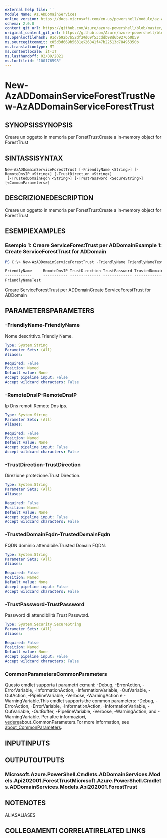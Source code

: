 ```yaml
---
external help file: ''
Module Name: Az.ADDomainServices
online version: https://docs.microsoft.com/en-us/powershell/module/az.ADDomainServices/new-AzADDomainServiceForestTrust
schema: 2.0.0
content_git_url: https://github.com/Azure/azure-powershell/blob/master/src/ADDomainServices/help/New-AzADDomainServiceForestTrust.md
original_content_git_url: https://github.com/Azure/azure-powershell/blob/master/src/ADDomainServices/help/New-AzADDomainServiceForestTrust.md
ms.openlocfilehash: 91d7b92b7b52df20d69f53cddb98d6b9276b0b59
ms.sourcegitcommit: c05d3d669b5631e526841f47b22513d78495350b
ms.translationtype: MT
ms.contentlocale: it-IT
ms.lasthandoff: 02/09/2021
ms.locfileid: "100176598"
---
```

# <span data-ttu-id="051c2-101">New-AzADDomainServiceForestTrust</span><span class="sxs-lookup"><span data-stu-id="051c2-101">New-AzADDomainServiceForestTrust</span></span>

## <span data-ttu-id="051c2-102">SYNOPSIS</span><span class="sxs-lookup"><span data-stu-id="051c2-102">SYNOPSIS</span></span>
<span data-ttu-id="051c2-103">Creare un oggetto in memoria per ForestTrust</span><span class="sxs-lookup"><span data-stu-id="051c2-103">Create a in-memory object for ForestTrust</span></span>

## <span data-ttu-id="051c2-104">SINTASSI</span><span class="sxs-lookup"><span data-stu-id="051c2-104">SYNTAX</span></span>

```
New-AzADDomainServiceForestTrust [-FriendlyName <String>] [-RemoteDnsIP <String>] [-TrustDirection <String>]
 [-TrustedDomainFqdn <String>] [-TrustPassword <SecureString>] [<CommonParameters>]
```

## <span data-ttu-id="051c2-105">DESCRIZIONE</span><span class="sxs-lookup"><span data-stu-id="051c2-105">DESCRIPTION</span></span>
<span data-ttu-id="051c2-106">Creare un oggetto in memoria per ForestTrust</span><span class="sxs-lookup"><span data-stu-id="051c2-106">Create a in-memory object for ForestTrust</span></span>

## <span data-ttu-id="051c2-107">ESEMPI</span><span class="sxs-lookup"><span data-stu-id="051c2-107">EXAMPLES</span></span>

### <span data-ttu-id="051c2-108">Esempio 1: Creare ServiceForestTrust per ADDomain</span><span class="sxs-lookup"><span data-stu-id="051c2-108">Example 1: Create ServiceForestTrust for ADDomain</span></span>
```powershell
PS C:\> New-AzADDomainServiceForestTrust -FriendlyName FriendlyNameTest

FriendlyName     RemoteDnsIP TrustDirection TrustPassword TrustedDomainFqdn
------------     ----------- -------------- ------------- -----------------
FriendlyNameTest
```

<span data-ttu-id="051c2-109">Creare ServiceForestTrust per ADDomain</span><span class="sxs-lookup"><span data-stu-id="051c2-109">Create ServiceForestTrust for ADDomain</span></span>

## <span data-ttu-id="051c2-110">PARAMETERS</span><span class="sxs-lookup"><span data-stu-id="051c2-110">PARAMETERS</span></span>

### <span data-ttu-id="051c2-111">-FriendlyName</span><span class="sxs-lookup"><span data-stu-id="051c2-111">-FriendlyName</span></span>
<span data-ttu-id="051c2-112">Nome descrittivo.</span><span class="sxs-lookup"><span data-stu-id="051c2-112">Friendly Name.</span></span>

```yaml
Type: System.String
Parameter Sets: (All)
Aliases:

Required: False
Position: Named
Default value: None
Accept pipeline input: False
Accept wildcard characters: False
```

### <span data-ttu-id="051c2-113">-RemoteDnsIP</span><span class="sxs-lookup"><span data-stu-id="051c2-113">-RemoteDnsIP</span></span>
<span data-ttu-id="051c2-114">Ip Dns remoti.</span><span class="sxs-lookup"><span data-stu-id="051c2-114">Remote Dns ips.</span></span>

```yaml
Type: System.String
Parameter Sets: (All)
Aliases:

Required: False
Position: Named
Default value: None
Accept pipeline input: False
Accept wildcard characters: False
```

### <span data-ttu-id="051c2-115">-TrustDirection</span><span class="sxs-lookup"><span data-stu-id="051c2-115">-TrustDirection</span></span>
<span data-ttu-id="051c2-116">Direzione protezione.</span><span class="sxs-lookup"><span data-stu-id="051c2-116">Trust Direction.</span></span>

```yaml
Type: System.String
Parameter Sets: (All)
Aliases:

Required: False
Position: Named
Default value: None
Accept pipeline input: False
Accept wildcard characters: False
```

### <span data-ttu-id="051c2-117">-TrustedDomainFqdn</span><span class="sxs-lookup"><span data-stu-id="051c2-117">-TrustedDomainFqdn</span></span>
<span data-ttu-id="051c2-118">FQDN dominio attendibile.</span><span class="sxs-lookup"><span data-stu-id="051c2-118">Trusted Domain FQDN.</span></span>

```yaml
Type: System.String
Parameter Sets: (All)
Aliases:

Required: False
Position: Named
Default value: None
Accept pipeline input: False
Accept wildcard characters: False
```

### <span data-ttu-id="051c2-119">-TrustPassword</span><span class="sxs-lookup"><span data-stu-id="051c2-119">-TrustPassword</span></span>
<span data-ttu-id="051c2-120">Password di attendibilità.</span><span class="sxs-lookup"><span data-stu-id="051c2-120">Trust Password.</span></span>

```yaml
Type: System.Security.SecureString
Parameter Sets: (All)
Aliases:

Required: False
Position: Named
Default value: None
Accept pipeline input: False
Accept wildcard characters: False
```

### <span data-ttu-id="051c2-121">CommonParameters</span><span class="sxs-lookup"><span data-stu-id="051c2-121">CommonParameters</span></span>
<span data-ttu-id="051c2-122">Questo cmdlet supporta i parametri comuni: -Debug, -ErrorAction, -ErrorVariable, -InformationAction, -InformationVariable, -OutVariable, -OutAction, -PipelineVariable, -Verbose, -WarningAction e -WarningVariable.</span><span class="sxs-lookup"><span data-stu-id="051c2-122">This cmdlet supports the common parameters: -Debug, -ErrorAction, -ErrorVariable, -InformationAction, -InformationVariable, -OutVariable, -OutBuffer, -PipelineVariable, -Verbose, -WarningAction, and -WarningVariable.</span></span> <span data-ttu-id="051c2-123">Per altre informazioni, [vedere](http://go.microsoft.com/fwlink/?LinkID=113216)about_CommonParameters.</span><span class="sxs-lookup"><span data-stu-id="051c2-123">For more information, see [about_CommonParameters](http://go.microsoft.com/fwlink/?LinkID=113216).</span></span>

## <span data-ttu-id="051c2-124">INPUT</span><span class="sxs-lookup"><span data-stu-id="051c2-124">INPUTS</span></span>

## <span data-ttu-id="051c2-125">OUTPUT</span><span class="sxs-lookup"><span data-stu-id="051c2-125">OUTPUTS</span></span>

### <span data-ttu-id="051c2-126">Microsoft.Azure.PowerShell.Cmdlets.ADDomainServices.Models.Api202001.ForestTrust</span><span class="sxs-lookup"><span data-stu-id="051c2-126">Microsoft.Azure.PowerShell.Cmdlets.ADDomainServices.Models.Api202001.ForestTrust</span></span>

## <span data-ttu-id="051c2-127">NOTE</span><span class="sxs-lookup"><span data-stu-id="051c2-127">NOTES</span></span>

<span data-ttu-id="051c2-128">ALIAS</span><span class="sxs-lookup"><span data-stu-id="051c2-128">ALIASES</span></span>

## <span data-ttu-id="051c2-129">COLLEGAMENTI CORRELATI</span><span class="sxs-lookup"><span data-stu-id="051c2-129">RELATED LINKS</span></span>

